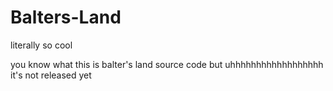 # Balters-Land
literally so cool

you know what this is
balter's land source code
but uhhhhhhhhhhhhhhhhhh it's not released yet
